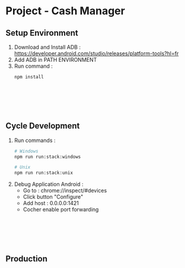 # Project - Cash Manager

## Setup Environment
1. Download and Install ADB : https://developer.android.com/studio/releases/platform-tools?hl=fr
2. Add ADB in PATH ENVIRONMENT
3. Run command :
   ```bash
   npm install
   ```
<br /><br /><br /><br />


## Cycle Development
1. Run commands :
   ```bash
   # Windows
   npm run run:stack:windows
   
   # Unix
   npm run run:stack:unix
   ```
2. Debug Application Android :
   - Go to : chrome://inspect/#devices
   - Click button "Configure"
   - Add host : 0.0.0.0:1421
   - Cocher enable port forwarding

<br /><br /><br /><br />


## Production